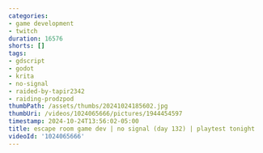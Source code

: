 ```yaml
---
categories:
- game development
- twitch
duration: 16576
shorts: []
tags:
- gdscript
- godot
- krita
- no-signal
- raided-by-tapir2342
- raiding-prodzpod
thumbPath: /assets/thumbs/20241024185602.jpg
thumbUri: /videos/1024065666/pictures/1944454597
timestamp: 2024-10-24T13:56:02-05:00
title: escape room game dev | no signal (day 132) | playtest tonight
videoId: '1024065666'
---
```

